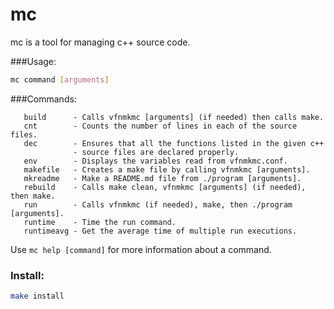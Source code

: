 # mc

mc is a tool for managing c++ source code.

###Usage:

```bash
mc command [arguments]
```

###Commands:

```text
   build      - Calls vfnmkmc [arguments] (if needed) then calls make.
   cnt        - Counts the number of lines in each of the source files.
   dec        - Ensures that all the functions listed in the given c++
              - source files are declared properly.
   env        - Displays the variables read from vfnmkmc.conf.
   makefile   - Creates a make file by calling vfnmkmc [arguments].
   mkreadme   - Make a README.md file from ./program [arguments].
   rebuild    - Calls make clean, vfnmkmc [arguments] (if needed), then make.
   run        - Calls vfnmkmc (if needed), make, then ./program [arguments].
   runtime    - Time the run command.
   runtimeavg - Get the average time of multiple run executions.
```

Use `mc help [command]` for more information about a command.

### Install:

```bash
make install
```
